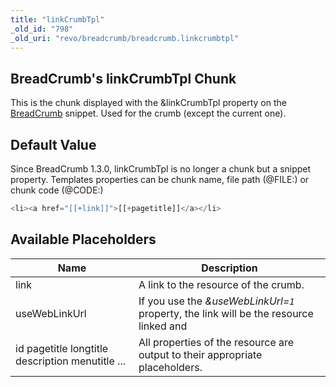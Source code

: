 ```yaml
---
title: "linkCrumbTpl"
_old_id: "798"
_old_uri: "revo/breadcrumb/breadcrumb.linkcrumbtpl"
---
```


## BreadCrumb's linkCrumbTpl Chunk

This is the chunk displayed with the &linkCrumbTpl property on the [BreadCrumb](extras/breadcrumb "BreadCrumb") snippet. Used for the crumb (except the current one).

## Default Value

Since BreadCrumb 1.3.0, linkCrumbTpl is no longer a chunk but a snippet property. 
 Templates properties can be chunk name, file path (@FILE:) or chunk code (@CODE:)

 ``` php 
<li><a href="[[+link]]">[[+pagetitle]]</a></li>
```

## Available Placeholders

 | Name                                             | Description                                                                            |
 | ------------------------------------------------ | -------------------------------------------------------------------------------------- |
 | link                                             | A link to the resource of the crumb.                                                   |
 | useWebLinkUrl                                    | If you use the _&useWebLinkUrl=`1`_ property, the link will be the resource linked and |
 | id pagetitle longtitle description menutitle ... | All properties of the resource are output to their appropriate placeholders.           |